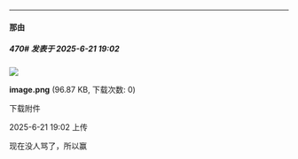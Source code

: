 ﻿
*****

####  那由  
##### 470#       发表于 2025-6-21 19:02

<img src="https://img.stage1st.com/forum/202506/21/190212iinx5nrf2421ng1p.png" referrerpolicy="no-referrer">

<strong>image.png</strong> (96.87 KB, 下载次数: 0)

下载附件

2025-6-21 19:02 上传

现在没人骂了，所以赢

